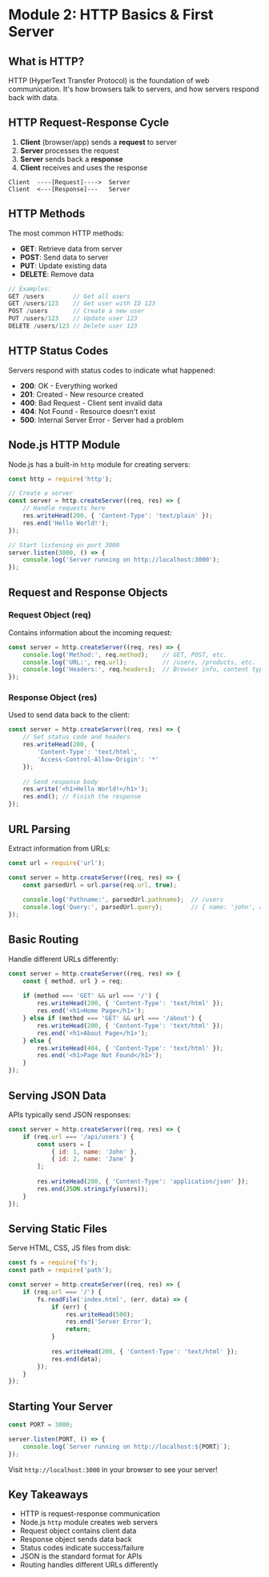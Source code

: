 # Module 2: HTTP Basics & First Server

## What is HTTP?

HTTP (HyperText Transfer Protocol) is the foundation of web communication. It's how browsers talk to servers, and how servers respond back with data.

## HTTP Request-Response Cycle

1. **Client** (browser/app) sends a **request** to server
2. **Server** processes the request
3. **Server** sends back a **response**
4. **Client** receives and uses the response

```
Client  ----[Request]---->  Server
Client  <---[Response]---   Server
```

## HTTP Methods

The most common HTTP methods:

- **GET**: Retrieve data from server
- **POST**: Send data to server
- **PUT**: Update existing data
- **DELETE**: Remove data

```javascript
// Examples:
GET /users        // Get all users
GET /users/123    // Get user with ID 123
POST /users       // Create a new user
PUT /users/123    // Update user 123
DELETE /users/123 // Delete user 123
```

## HTTP Status Codes

Servers respond with status codes to indicate what happened:

- **200**: OK - Everything worked
- **201**: Created - New resource created
- **400**: Bad Request - Client sent invalid data
- **404**: Not Found - Resource doesn't exist
- **500**: Internal Server Error - Server had a problem

## Node.js HTTP Module

Node.js has a built-in `http` module for creating servers:

```javascript
const http = require('http');

// Create a server
const server = http.createServer((req, res) => {
    // Handle requests here
    res.writeHead(200, { 'Content-Type': 'text/plain' });
    res.end('Hello World!');
});

// Start listening on port 3000
server.listen(3000, () => {
    console.log('Server running on http://localhost:3000');
});
```

## Request and Response Objects

### Request Object (req)
Contains information about the incoming request:

```javascript
const server = http.createServer((req, res) => {
    console.log('Method:', req.method);    // GET, POST, etc.
    console.log('URL:', req.url);          // /users, /products, etc.
    console.log('Headers:', req.headers);  // Browser info, content type, etc.
});
```

### Response Object (res)
Used to send data back to the client:

```javascript
const server = http.createServer((req, res) => {
    // Set status code and headers
    res.writeHead(200, { 
        'Content-Type': 'text/html',
        'Access-Control-Allow-Origin': '*'
    });
    
    // Send response body
    res.write('<h1>Hello World!</h1>');
    res.end(); // Finish the response
});
```

## URL Parsing

Extract information from URLs:

```javascript
const url = require('url');

const server = http.createServer((req, res) => {
    const parsedUrl = url.parse(req.url, true);
    
    console.log('Pathname:', parsedUrl.pathname);  // /users
    console.log('Query:', parsedUrl.query);        // { name: 'john', age: '25' }
});
```

## Basic Routing

Handle different URLs differently:

```javascript
const server = http.createServer((req, res) => {
    const { method, url } = req;
    
    if (method === 'GET' && url === '/') {
        res.writeHead(200, { 'Content-Type': 'text/html' });
        res.end('<h1>Home Page</h1>');
    } else if (method === 'GET' && url === '/about') {
        res.writeHead(200, { 'Content-Type': 'text/html' });
        res.end('<h1>About Page</h1>');
    } else {
        res.writeHead(404, { 'Content-Type': 'text/html' });
        res.end('<h1>Page Not Found</h1>');
    }
});
```

## Serving JSON Data

APIs typically send JSON responses:

```javascript
const server = http.createServer((req, res) => {
    if (req.url === '/api/users') {
        const users = [
            { id: 1, name: 'John' },
            { id: 2, name: 'Jane' }
        ];
        
        res.writeHead(200, { 'Content-Type': 'application/json' });
        res.end(JSON.stringify(users));
    }
});
```

## Serving Static Files

Serve HTML, CSS, JS files from disk:

```javascript
const fs = require('fs');
const path = require('path');

const server = http.createServer((req, res) => {
    if (req.url === '/') {
        fs.readFile('index.html', (err, data) => {
            if (err) {
                res.writeHead(500);
                res.end('Server Error');
                return;
            }
            
            res.writeHead(200, { 'Content-Type': 'text/html' });
            res.end(data);
        });
    }
});
```

## Starting Your Server

```javascript
const PORT = 3000;

server.listen(PORT, () => {
    console.log(`Server running on http://localhost:${PORT}`);
});
```

Visit `http://localhost:3000` in your browser to see your server!

## Key Takeaways

- HTTP is request-response communication
- Node.js `http` module creates web servers
- Request object contains client data
- Response object sends data back
- Status codes indicate success/failure
- JSON is the standard format for APIs
- Routing handles different URLs differently

